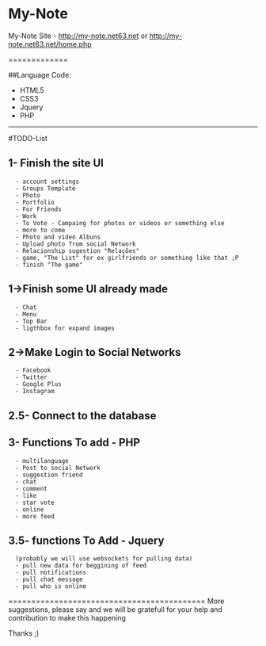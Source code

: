 My-Note 
====

My-Note Site - http://my-note.net63.net or http://my-note.net63.net/home.php

=============

##Language Code:

  - HTML5
  - CSS3
  - Jquery
  - PHP

--------------------------------------------------------------------------  
#TODO-List

##  1- Finish the site UI
      - account settings
      - Groups Template
      - Photo
      - Portfolio
      - For Friends
      - Work
      - To Vote - Campaing for photos or videos or something else
      - more to come
      - Photo and video Albuns
      - Upload photo from social Network
      - Relacionship sugestion "Relações"
      - game, "The List" for ex girlfriends or something like that ;P
      - finish "The game"
    
##  1->Finish some UI already made
      - Chat
      - Menu
      - Top Bar
      - ligthbox for expand images
    
##  2->Make Login to Social Networks
      - Facebook
      - Twitter
      - Google Plus
      - Instagram
  
##  2.5- Connect to the database
  
##  3- Functions To add - PHP
      - multilanguage
      - Post to social Network
      - suggestion friend
      - chat
      - comment
      - like
      - star vote
      - online
      - more feed
      
##  3.5- functions To Add - Jquery 
      (probably we will use websockets for pulling data)
      - pull new data for beggining of feed
      - pull notifications
      - pull chat message
      - pull who is online
      
===========================================
More suggestions, please say and we will be gratefull for your help and contribution to make this happening

Thanks ;)
